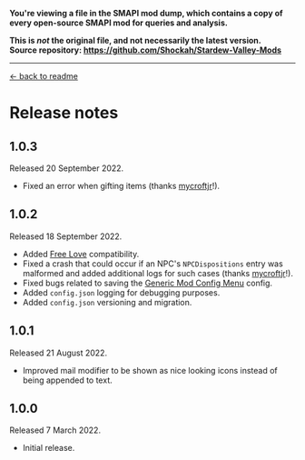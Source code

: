 **You're viewing a file in the SMAPI mod dump, which contains a copy of every open-source SMAPI mod
for queries and analysis.**

**This is _not_ the original file, and not necessarily the latest version.**  
**Source repository: https://github.com/Shockah/Stardew-Valley-Mods**

----

[← back to readme](README.md)

# Release notes

## 1.0.3
Released 20 September 2022.

* Fixed an error when gifting items (thanks [mycroftjr](https://github.com/mycroftjr)!).

## 1.0.2
Released 18 September 2022.

* Added [Free Love](https://www.nexusmods.com/stardewvalley/mods/10021) compatibility.
* Fixed a crash that could occur if an NPC's `NPCDispositions` entry was malformed and added additional logs for such cases (thanks [mycroftjr](https://github.com/mycroftjr)!).
* Fixed bugs related to saving the [Generic Mod Config Menu](https://www.nexusmods.com/stardewvalley/mods/5098) config.
* Added `config.json` logging for debugging purposes.
* Added `config.json` versioning and migration.

## 1.0.1
Released 21 August 2022.

* Improved mail modifier to be shown as nice looking icons instead of being appended to text.

## 1.0.0
Released 7 March 2022.

* Initial release.